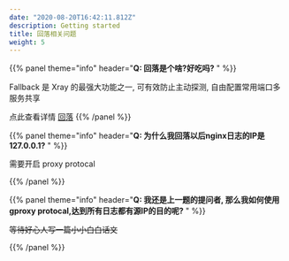 ```yaml
---
date: "2020-08-20T16:42:11.812Z"
description: Getting started
title: 回落相关问题
weight: 5
---
```


{{% panel theme="info" header="**Q: 回落是个啥?好吃吗?** " %}}

Fallback 是 Xray 的最强大功能之一, 可有效防止主动探测, 自由配置常用端口多服务共享

点此查看详情 [回落](../../config/fallback)
{{% /panel %}}

{{% panel theme="info" header="**Q: 为什么我回落以后nginx日志的IP是 127.0.0.1?** " %}}

需要开启 proxy protocal

{{% /panel %}}

{{% panel theme="info" header="**Q: 我还是上一题的提问者, 那么我如何使用gproxy protocal,达到所有日志都有源IP的目的呢?** " %}}

~~等待好心人写一篇小小白白话文~~

{{% /panel %}}
